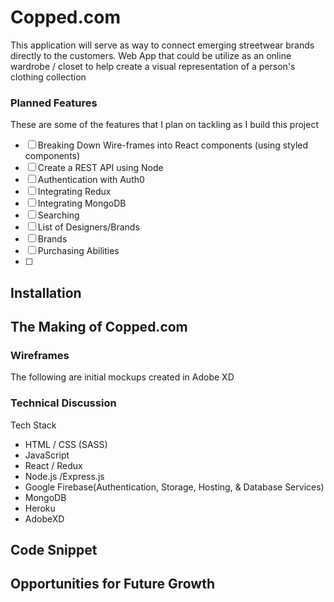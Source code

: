 # Copped.com

This application will serve as way to connect emerging streetwear brands directly to the customers. 
Web App that could be utilize as an online wardrobe / closet to help create a visual representation of a person's clothing collection
<!-- ![armoire image](./public/splashimage.png) -->

### Planned Features
These are some of the features that I plan on tackling as I build this project
- [ ] Breaking Down Wire-frames into React components (using styled components)
- [ ] Create a REST API using Node
- [ ] Authentication with Auth0
- [ ] Integrating Redux
- [ ] Integrating MongoDB
- [ ] Searching
- [ ] List of Designers/Brands 
- [ ] Brands
- [ ] Purchasing Abilities
- [ ]

## Installation 

## The Making of Copped.com

### Wireframes

The following are initial mockups created in Adobe XD

<!-- ![Codejournal Wirefreame Screenshots](readme-imgs/homepage-wireframes.png?raw=true "Code Journal Wirefreames")

![Codejournal Wirefreame Screenshots](readme-imgs/dashboard-wireframes.png?raw=true "Code Journal Wirefreames")

![Codejournal Wirefreame Screenshots](readme-imgs/login-wireframes.png?raw=true "Code Journal Wirefreames") -->


### Technical Discussion
Tech Stack
* HTML / CSS (SASS)
* JavaScript
* React / Redux
* Node.js /Express.js
* Google Firebase(Authentication, Storage, Hosting, & Database Services)
* MongoDB
* Heroku
* AdobeXD

## Code Snippet

## Opportunities for Future Growth 